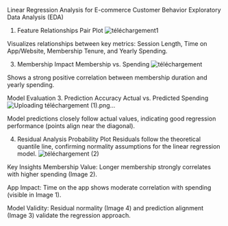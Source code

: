 Linear Regression Analysis for E-commerce Customer Behavior
Exploratory Data Analysis (EDA)
1. Feature Relationships
Pair Plot
![téléchargement1](https://github.com/user-attachments/assets/7a4480f4-999c-4650-8eb4-066418a24133)

Visualizes relationships between key metrics: Session Length, Time on App/Website, Membership Tenure, and Yearly Spending.

3. Membership Impact
Membership vs. Spending
![téléchargement](https://github.com/user-attachments/assets/54d3ff89-5dae-4011-be1f-7cfd09ac72aa)

Shows a strong positive correlation between membership duration and yearly spending.

Model Evaluation
3. Prediction Accuracy
Actual vs. Predicted Spending
![Uploading téléchargement (1).png…]()

Model predictions closely follow actual values, indicating good regression performance (points align near the diagonal).

4. Residual Analysis
Probability Plot
Residuals follow the theoretical quantile line, confirming normality assumptions for the linear regression model.
![téléchargement (2)](https://github.com/user-attachments/assets/404e200c-63d3-4596-8eff-30a152797fc2)

Key Insights
Membership Value: Longer membership strongly correlates with higher spending (Image 2).

App Impact: Time on the app shows moderate correlation with spending (visible in Image 1).

Model Validity: Residual normality (Image 4) and prediction alignment (Image 3) validate the regression approach.
